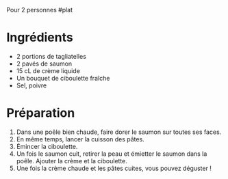 Pour 2 personnes
#plat 

# Ingrédients 

- 2 portions de tagliatelles 
- 2 pavés de saumon
- 15 cL de crème liquide
- Un bouquet de ciboulette fraîche
- Sel, poivre

# Préparation

1. Dans une poêle bien chaude, faire dorer le saumon sur toutes ses faces. 
2. En même temps, lancer la cuisson des pâtes.
3. Émincer la ciboulette. 
4. Un fois le saumon cuit, retirer la peau et émietter le saumon dans la poêle. Ajouter la crème et la ciboulette.
5. Une fois la crème chaude et les pâtes cuites, vous pouvez déguster !